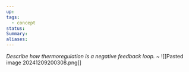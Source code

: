 ```yaml
---
up: 
tags:
  - concept
status: 
Summary:
aliases:
---
```

*Describe how thermoregulation is a negative feedback loop.*
~
![[Pasted image 20241209200308.png]]
<!--SR:!2025-03-09,4,270-->